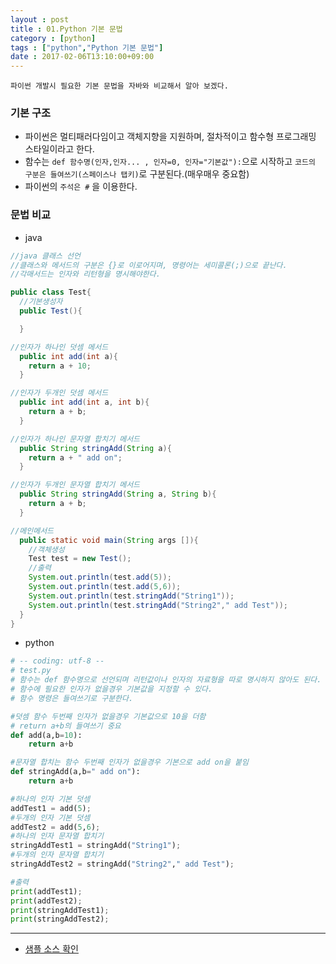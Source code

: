 ```yaml
---
layout : post
title : 01.Python 기본 문법
category : [python]
tags : ["python","Python 기본 문법"]
date : 2017-02-06T13:10:00+09:00
---
```


```
파이썬 개발시 필요한 기본 문법을 자바와 비교해서 알아 보겠다.
```

### 기본 구조

- 파이썬은 멀티패러다임이고 객체지향을 지원하며, 절차적이고 함수형 프로그래밍 스타일이라고 한다.
- 함수는 ```def 함수명(인자,인자... , 인자=0, 인자="기본값"):```으로 시작하고 ```코드의 구분은 들여쓰기(스페이스나 탭키)```로 구분된다.(매우매우 중요함)
- 파이썬의 ```주석은 #``` 을 이용한다.

### 문법 비교
- java

```java
//java 클래스 선언
//클래스와 메서드의 구분은 {}로 이로어지며, 명령어는 세미콜론(;)으로 끝난다.
//각매서드는 인자와 리턴형을 명시해야한다.

public class Test{
  //기본생성자
  public Test(){

  }

//인자가 하나인 덧셈 메서드
  public int add(int a){
    return a + 10;
  }

//인자가 두개인 덧셈 메서드
  public int add(int a, int b){
    return a + b;
  }

//인자가 하나인 문자열 합치기 메서드
  public String stringAdd(String a){
    return a + " add on";
  }

//인자가 두개인 문자열 합치기 메서드
  public String stringAdd(String a, String b){
    return a + b;
  }

//메인메서드
  public static void main(String args []){
    //객체생성
    Test test = new Test();
    //출력
    System.out.println(test.add(5));
    System.out.println(test.add(5,6));
    System.out.println(test.stringAdd("String1"));
    System.out.println(test.stringAdd("String2"," add Test"));
  }
}
```

- python

```python
# -- coding: utf-8 --
# test.py
# 함수는 def 함수명으로 선언되며 리턴값이나 인자의 자료형을 따로 명시하지 않아도 된다.
# 함수에 필요한 인자가 없을경우 기본값을 지정할 수 있다.
# 함수 명령은 들여쓰기로 구분한다.

#덧셈 함수 두번째 인자가 없을경우 기본값으로 10을 더함
# return a+b의 들여쓰기 중요
def add(a,b=10):
    return a+b

#문자열 합치는 함수 두번째 인자가 없을경우 기본으로 add on을 붙임
def stringAdd(a,b=" add on"):
    return a+b

#하나의 인자 기본 덧셈
addTest1 = add(5);
#두개의 인자 기본 덧셈
addTest2 = add(5,6);
#하나의 인자 문자열 합치기
stringAddTest1 = stringAdd("String1");
#두개의 인자 문자열 합치기
stringAddTest2 = stringAdd("String2"," add Test");

#출력
print(addTest1);
print(addTest2);
print(stringAddTest1);
print(stringAddTest2);
```

-------------------

- [샘플 소스 확인](https://github.com/ParkMinKyu/flasksample/blob/master/test.py)
